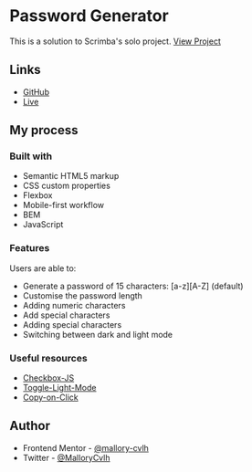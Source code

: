 # Password Generator

This is a solution to Scrimba's solo project. [View Project](https://www.figma.com/file/NEj9JDycMjF3XKXq7swoc9/Random-Password-Generator-(New-version)?node-id=0%3A1&t=26hJo0qzYpkZWv5k-0)

## Links

- [GitHub](https://github.com/mallory-cvlh/password-generator)
- [Live](https://mallory-cvlh.github.io/password-generator/)

## My process

### Built with

- Semantic HTML5 markup
- CSS custom properties
- Flexbox
- Mobile-first workflow
- BEM
- JavaScript

### Features

Users are able to:

- Generate a password of 15 characters: [a-z][A-Z] (default)
- Customise the password length
- Adding numeric characters
- Add special characters
- Adding special characters
- Switching between dark and light mode

### Useful resources

- [Checkbox-JS](https://www.w3schools.com/howto/howto_js_display_checkbox_text.asp)
- [Toggle-Light-Mode](https://traveling-coderman.net/code/light-mode/)
- [Copy-on-Click](https://stackoverflow.com/questions/45071353/copy-text-string-on-click)


## Author

- Frontend Mentor - [@mallory-cvlh](https://www.frontendmentor.io/profile/mallory-cvlh)
- Twitter - [@MalloryCvlh](https://twitter.com/MalloryCvlh)
